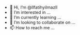 - 👋 Hi, I’m @llfatihyilmazll
- 👀 I’m interested in ...
- 🌱 I’m currently learning ...
- 💞️ I’m looking to collaborate on ...
- 📫 How to reach me ...

<!---
llfatihyilmazll/llfatihyilmazll is a ✨ special ✨ repository because its `README.md` (this file) appears on your GitHub profile.
You can click the Preview link to take a look at your changes.
--->
